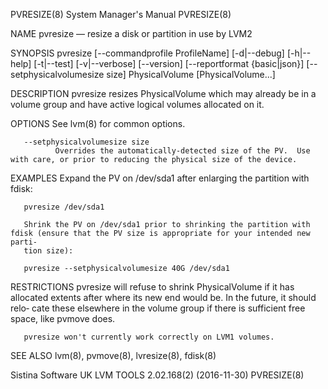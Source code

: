 PVRESIZE(8)                                                   System Manager's Manual                                                  PVRESIZE(8)

NAME
       pvresize — resize a disk or partition in use by LVM2

SYNOPSIS
       pvresize  [--commandprofile  ProfileName]  [-d|--debug]  [-h|--help]  [-t|--test]  [-v|--verbose] [--version] [--reportformat {basic|json}]
       [--setphysicalvolumesize size] PhysicalVolume [PhysicalVolume...]

DESCRIPTION
       pvresize resizes PhysicalVolume which may already be in a volume group and have active logical volumes allocated on it.

OPTIONS
       See lvm(8) for common options.

       --setphysicalvolumesize size
              Overrides the automatically-detected size of the PV.  Use with care, or prior to reducing the physical size of the device.

EXAMPLES
       Expand the PV on /dev/sda1 after enlarging the partition with fdisk:

       pvresize /dev/sda1

       Shrink the PV on /dev/sda1 prior to shrinking the partition with fdisk (ensure that the PV size is appropriate for your intended new parti‐
       tion size):

       pvresize --setphysicalvolumesize 40G /dev/sda1

RESTRICTIONS
       pvresize  will refuse to shrink PhysicalVolume if it has allocated extents after where its new end would be. In the future, it should relo‐
       cate these elsewhere in the volume group if there is sufficient free space, like pvmove does.

       pvresize won't currently work correctly on LVM1 volumes.

SEE ALSO
       lvm(8), pvmove(8), lvresize(8), fdisk(8)

Sistina Software UK                                     LVM TOOLS 2.02.168(2) (2016-11-30)                                             PVRESIZE(8)
